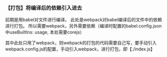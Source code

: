### 【打包】将编译后的依赖引入进去
前期是用babel对文件进行编译。
此处是webpack对babel编译后的文件中的依赖进行打包。
所以需要webpack，另外需要依赖（编译时配置的babel.config.json中useBuiltIns: usage, 本处需要corejs）

其中此处只用了webpack，则webpack的打包的代码需要自己写，要手动引入webpack.config.js的配置，手动引入webpack，进行打包，即【./index.js】